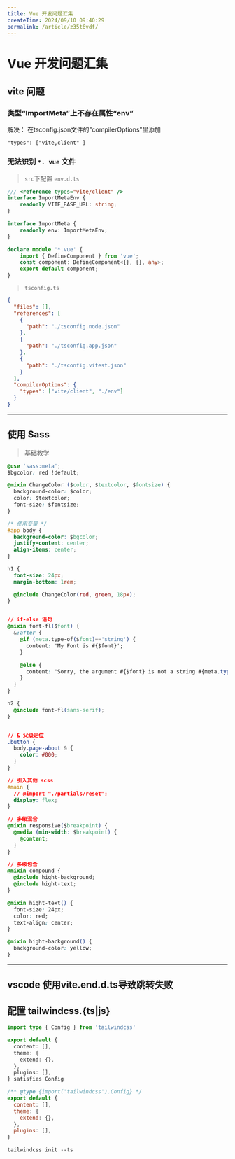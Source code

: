 ```yaml
---
title: Vue 开发问题汇集
createTime: 2024/09/10 09:40:29
permalink: /article/z35t6vdf/
---
```

# Vue 开发问题汇集

## vite 问题

### 类型“ImportMeta”上不存在属性“env”

解决： 在tsconfig.json文件的"compilerOptions"里添加

```shell
"types": ["vite,client" ]
```

[](/images/2024-09-10-09-12-49-image.png)

### 无法识别 `*. vue` 文件

> `src`下配置 `env.d.ts`

```ts
/// <reference types="vite/client" />
interface ImportMetaEnv {
    readonly VITE_BASE_URL: string;
}

interface ImportMeta {
    readonly env: ImportMetaEnv;
}

declare module '*.vue' {
    import { DefineComponent } from 'vue';
    const component: DefineComponent<{}, {}, any>;
    export default component;
}
```

> `tsconfig.ts`

```json
{
  "files": [],
  "references": [
    {
      "path": "./tsconfig.node.json"
    },
    {
      "path": "./tsconfig.app.json"
    },
    {
      "path": "./tsconfig.vitest.json"
    }
  ],
  "compilerOptions": {
    "types": ["vite/client", "./env"]
  }
}
```

---

## 使用 Sass

> 基础教学

```css
@use 'sass:meta';
$bgcolor: red !default;

@mixin ChangeColor ($color, $textcolor, $fontsize) {
  background-color: $color;
  color: $textcolor;
  font-size: $fontsize;
}

/* 使用变量 */
#app body {
  background-color: $bgcolor;
  justify-content: center;
  align-items: center;
}

h1 {
  font-size: 24px;
  margin-bottom: 1rem;

  @include ChangeColor(red, green, 18px);
}


// if-else 语句
@mixin font-fl($font) {
  &:after {
    @if (meta.type-of($font)=='string') {
      content: 'My Font is #{$font}';
    }

    @else {
      content: 'Sorry, the argument #{$font} is not a string #{meta.type-of($font)}';
    }
  }
}

h2 {
  @include font-fl(sans-serif);
}


// & 父级定位
.button {
  body.page-about & {
    color: #000;
  }
}

// 引入其他 scss
#main {
  // @import "./partials/reset";
  display: flex;
}

// 多级混合
@mixin responsive($breakpoint) {
  @media (min-width: $breakpoint) {
    @content;
  }
}

// 多级包含
@mixin compound {
  @include hight-background;
  @include hight-text;
}

@mixin hight-text() {
  font-size: 24px;
  color: red;
  text-align: center;
}

@mixin hight-background() {
  background-color: yellow;
}
```

---

## vscode 使用vite.end.d.ts导致跳转失败



## 配置 tailwindcss.{ts|js}

```ts
import type { Config } from 'tailwindcss'

export default {
  content: [],
  theme: {
    extend: {},
  },
  plugins: [],
} satisfies Config
```

```js
/** @type {import('tailwindcss').Config} */
export default {
  content: [],
  theme: {
    extend: {},
  },
  plugins: [],
}
```

```shell
tailwindcss init --ts
```
